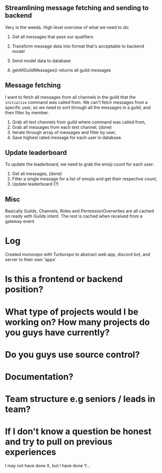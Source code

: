 ## Streamlining message fetching and sending to backend

Very in the weeds. High level overview of what we need to do:

1. Get all messages that pass our qualifiers
2. Transform message data into format that's acceptable to backend model
3. Send model data to database

4. getAllGuildMessages() returns all guild messages

## Message fetching

I want to fetch all messages from all channels in the guild that the `initialize` command was called from. We can't fetch messages from a specific user, so we need to sort through all the messages in a guild, and then filter by member.

1. Grab all text channels from guild where command was called from,
2. Grab all messages from each text channel, (done)
3. Iterate through array of messages and filter by user,
4. Save highest rated message for each user in database.

## Update leaderboard

To update the leaderboard, we need to grab the emoji count for each user:

1. Get all messages, (done)
2. Filter a single message for a list of emojis and get their respective count,
3. Update leaderboard (?)

## Misc

Basically Guilds, Channels, Roles and PermissionOverwrites are all cached on ready with Guilds intent. The rest is cached when received from a gateway event

# Log

Created monorepo with Turborepo to abstract web app, discord bot, and server to their own 'apps'

# Is this a frontend or backend position?

# What type of projects would I be working on? How many projects do you guys have currently?

# Do you guys use source control?

# Documentation?

# Team structure e.g seniors / leads in team?

# If I don't know a question be honest and try to pull on previous experiences

I may not have done X, but I have done Y...
